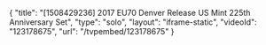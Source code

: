 {
    "title": "[1508429236] 2017 EU70 Denver Release US Mint 225th Anniversary Set",
    "type": "solo",
    "layout": "iframe-static",
    "videoId": "123178675",
    "url": "\/tvpembed\/123178675"
}